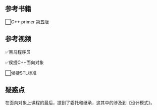 ## 参考书籍

⬜C++ primer 第五版

## 参考视频

✅黑马程序员

✅侯捷C++面向对象

⬜侯捷STL标准

## 疑惑点

在面向对象上课程的最后，提到了委托和继承，这其中的涉及到《设计模式》。

